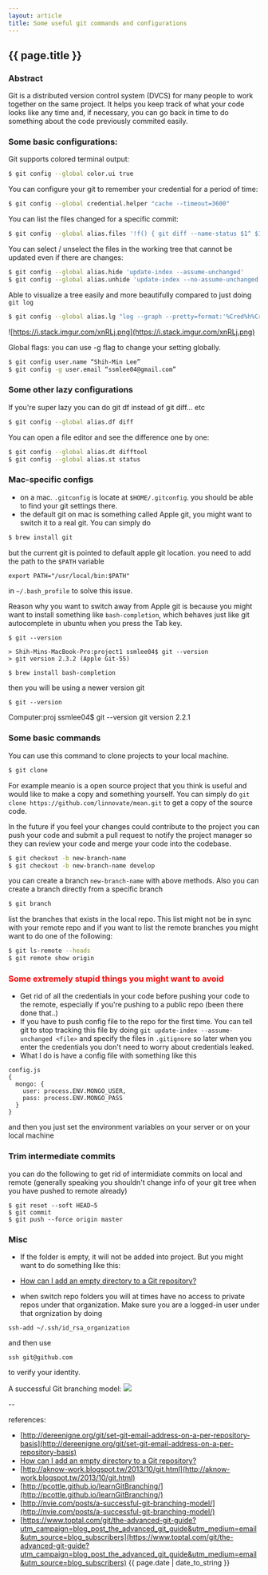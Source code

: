 ```yaml
---
layout: article
title: Some useful git commands and configurations
---
```

## {{ page.title }}

### Abstract

Git is a distributed version control system (DVCS) for many people to work together on the same project. It helps you keep track of what your code looks like any time and, if necessary, you can go back in time to do something about the code previously commited easily.

### Some basic configurations:

Git supports colored terminal output: 
```bash
$ git config --global color.ui true
```

You can configure your git to remember your credential for a period of time: 
```bash
$ git config --global credential.helper "cache --timeout=3600"
```

You can list the files changed for a specific commit:
```bash
$ git config --global alias.files '!f() { git diff --name-status $1^ $1; }; f'
```

You can select / unselect the files in the working tree that cannot be updated even if there are changes: 
```bash
$ git config --global alias.hide 'update-index --assume-unchanged'
$ git config --global alias.unhide 'update-index --no-assume-unchanged'
```

Able to visualize a tree easily and more beautifully compared to just doing `git log`
```bash
$ git config --global alias.lg "log --graph --pretty=format:'%Cred%h%Creset -%C(yellow)%d%Creset %s %Cgreen(%cr)%Creset' --abbrev-commit --date=relative --all"
```

![https://i.stack.imgur.com/xnRLj.png](https://i.stack.imgur.com/xnRLj.png)

Global flags: you can use -g flag to change your setting globally. 
```bash
$ git config user.name “Shih-Min Lee”
$ git config -g user.email “ssmlee04@gmail.com”
```

### Some other lazy configurations

If you're super lazy you can do git df instead of git diff... etc
```bash
$ git config --global alias.df diff
```

You can open a file editor and see the difference one by one:
```bash
$ git config --global alias.dt difftool
$ git config --global alias.st status
```

### Mac-specific configs

* on a mac. `.gitconfig` is locate at `$HOME/.gitconfig`. you should be able to find your git settings there. 
* the default git on mac is something called Apple git, you might want to switch it to a real git. You can simply do 

```bash
$ brew install git
```

but the current git is pointed to default apple git location. you need to add the path to the `$PATH` variable

```
export PATH="/usr/local/bin:$PATH"
```

in `~/.bash_profile` to solve this issue. 

Reason why you want to switch away from Apple git is because you might want to install something like `bash-completion`, which behaves just like git autocomplete in ubuntu when you press the Tab key. 

`$ git --version`

```
> Shih-Mins-MacBook-Pro:project1 ssmlee04$ git --version
> git version 2.3.2 (Apple Git-55)
```

```bash
$ brew install bash-completion
```

then you will be using a newer version git

`$ git --version`

Computer:proj ssmlee04$ git --version
git version 2.2.1

### Some basic commands

You can use this command to clone projects to your local machine. 
```bash
$ git clone
```

For example meanio is a open source project that you think is useful and would like to make a copy and something yourself. You can simply do `git clone https://github.com/linnovate/mean.git` to get a copy of the source code.

In the future if you feel your changes could contribute to the project you can push your code and submit a pull request to notify the project manager so they can review your code and merge your code into the codebase.

```bash
$ git checkout -b new-branch-name
$ git checkout -b new-branch-name develop
```

you can create a branch `new-branch-name` with above methods. Also you can create a branch directly from a specific branch

```bash
$ git branch
```

list the branches that exists in the local repo. This list might not be in sync with your remote repo and if you want to list the remote branches you might want to do one of the following: 

```bash
$ git ls-remote --heads
$ git remote show origin
```

### <red>Some extremely stupid things you might want to avoid</red>

* Get rid of all the credentials in your code before pushing your code to the remote, especially if you're pushing to a public repo (been there done that..)
* If you have to push config file to the repo for the first time. You can tell git to stop tracking this file by doing `git update-index --assume-unchanged <file>` and specify the files in `.gitignore` so later when you enter the credentials you don't need to worry about credentials leaked.
* What I do is have a config file with something like this

```
config.js
{
  mongo: {
    user: process.ENV.MONGO_USER,
    pass: process.ENV.MONGO_PASS 
  }
}
```

and then you just set the environment variables on your server or on your local machine

### Trim intermediate commits

you can do the following to get rid of intermidiate commits on local and remote
(generally speaking you shouldn't change info of your git tree when you have pushed to remote already)

```
$ git reset --soft HEAD~5
$ git commit
$ git push --force origin master
```

### Misc

* If the folder is empty, it will not be added into project. But you might want to do something like this: 

* [How can I add an empty directory to a Git repository?](http://stackoverflow.com/a/932982/1355175)

* when switch repo folders you will at times have no access to private repos under that organization. Make sure you are a logged-in user under that orgnization by doing

`ssh-add ~/.ssh/id_rsa_organization`

and then use

`ssh git@github.com`

to verify your identity.


A successful Git branching model:
![](http://nvie.com/img/git-model@2x.png)

--

references:

* [http://dereenigne.org/git/set-git-email-address-on-a-per-repository-basis](http://dereenigne.org/git/set-git-email-address-on-a-per-repository-basis)
* [How can I add an empty directory to a Git repository?](http://stackoverflow.com/a/932982/1355175)
* [http://aknow-work.blogspot.tw/2013/10/git.html](http://aknow-work.blogspot.tw/2013/10/git.html)
* [http://pcottle.github.io/learnGitBranching/](http://pcottle.github.io/learnGitBranching/)
* [http://nvie.com/posts/a-successful-git-branching-model/](http://nvie.com/posts/a-successful-git-branching-model/)
* [https://www.toptal.com/git/the-advanced-git-guide?utm_campaign=blog_post_the_advanced_git_guide&utm_medium=email&utm_source=blog_subscribers](https://www.toptal.com/git/the-advanced-git-guide?utm_campaign=blog_post_the_advanced_git_guide&utm_medium=email&utm_source=blog_subscribers)
{{ page.date | date_to_string }}

<style>
red {
    color: red;
}
green {
    color: green;
}
orange {
    color: orange;
}
</style>